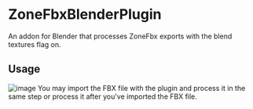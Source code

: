 # ZoneFbxBlenderPlugin

An addon for Blender that processes ZoneFbx exports with the blend textures flag on.

## Usage
![image](https://github.com/user-attachments/assets/6693b778-8176-4a46-8f04-6fd68737a2b6)
You may import the FBX file with the plugin and process it in the same step or
process it after you've imported the FBX file.
